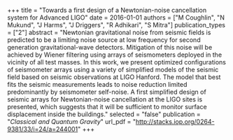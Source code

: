 +++
title = "Towards a first design of a Newtonian-noise cancellation system for Advanced LIGO"
date = 2016-01-01
authors = ["M Coughlin", "N Mukund", "J Harms", "J Driggers", "R Adhikari", "S Mitra"]
publication_types = ["2"]
abstract = "Newtonian gravitational noise from seismic fields is predicted to be a limiting noise source at low frequency for second generation gravitational-wave detectors. Mitigation of this noise will be achieved by Wiener filtering using arrays of seismometers deployed in the vicinity of all test masses. In this work, we present optimized configurations of seismometer arrays using a variety of simplified models of the seismic field based on seismic observations at LIGO Hanford. The model that best fits the seismic measurements leads to noise reduction limited predominantly by seismometer self-noise. A first simplified design of seismic arrays for Newtonian-noise cancellation at the LIGO sites is presented, which suggests that it will be sufficient to monitor surface displacement inside the buildings."
selected = "false"
publication = "*Classical and Quantum Gravity*"
url_pdf = "http://stacks.iop.org/0264-9381/33/i=24/a=244001"
+++

